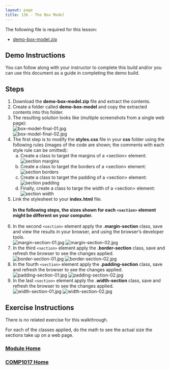```yaml
---
layout: page
title: 13b - The Box Model
---
```

The following file is required for this lesson:

* [demo-box-model.zip](files/demo-box-model.zip)

## Demo Instructions
You can follow along with your instructor to complete this build and/or you can use this document as a guide in completing the demo build.

## Steps
1.	Download the **demo-box-model.zip** file and extract the contents.
2.	Create a folder called **demo-box-model** and copy the extracted contents into this folder.
3.	The resulting solution looks like (multiple screenshots from a single web page):<br>
![box-model-final-01.jpg](files/box-model-final-01.jpg)<br>
![box-model-final-02.jpg](files/box-model-final-02.jpg)
4.	The first step is to modify the **styles.css** file in your **css** folder using the following rules (images of the code are shown; the comments with each style rule can be omitted):<br>
    <ol type="a">
        <li>Create a class to target the margins of a &lt;section&gt; element:<br>
        <img src="files/css-styles-a.jpg" alt="section margins">
        </li>
        <li>Create a class to target the borders of a &lt;section&gt; element:<br>
        <img src="files/css-styles-b.jpg" alt="section borders">
        </li>
        <li>Create a class to target the padding of a &lt;section&gt; element:<br>
        <img src="files/css-styles-c.jpg" alt="section padding">
        </li>
        <li>Finally, create a class to targe the width of a &lt;section&gt; element:<br>
        <img src="files/css-styles-d.jpg" alt="section width">
        </li>
    </ol>
5.	Link the stylesheet to your **index.html** file.<br><br>
**In the following steps, the sizes shown for each `<section>` element might be different on your computer.**<br><br>
6.	In the second `<section>` element apply the **.margin-section** class, save and view the results in your browser, and using the browser’s developer tools.<br>
![margin-section-01.jpg](files/margin-section-01.jpg)&nbsp;![margin-section-02.jpg](files/margin-section-02.jpg)
7.	In the third `<section>` element apply the **.border-section** class, save and refresh the browser to see the changes applied.<br>
![border-section-01.jpg](files/border-section-01.jpg)&nbsp;![border-section-02.jpg](files/border-section-02.jpg)
8.	In the fourth `<section>` element apply the **.padding-section** class, save and refresh the browser to see the changes applied.<br>
![padding-section-01.jpg](files/padding-section-01.jpg)&nbsp;![padding-section-02.jpg](files/padding-section-02.jpg)
9.	In the last `<section>` element apply the **.width-section** class, save and refresh the browser to see the changes applied.<br>
![width-section-01.jpg](files/width-section-01.jpg)&nbsp;![width-section-02.jpg](files/width-section-02.jpg)

## Exercise Instructions
There is no related exercise for this walkthrough.

For each of the classes applied, do the math to see the actual size the sections take up on a web page.

### [Module Home](../)

### [COMP1017 Home](../../)